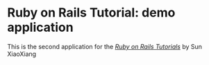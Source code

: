 # Ruby on Rails Tutorial: demo application

This is the second application for the 
[*Ruby on Rails Tutorials*](http://railstutorial.org)
by Sun XiaoXiang
